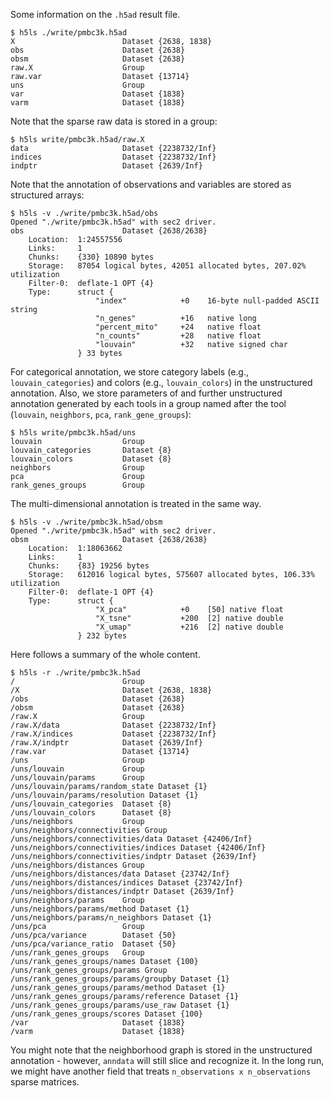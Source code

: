 Some information on the `.h5ad` result file.

```
$ h5ls ./write/pmbc3k.h5ad 
X                        Dataset {2638, 1838}
obs                      Dataset {2638}
obsm                     Dataset {2638}
raw.X                    Group
raw.var                  Dataset {13714}
uns                      Group
var                      Dataset {1838}
varm                     Dataset {1838}
```

Note that the sparse raw data is stored in a group:

```
$ h5ls write/pmbc3k.h5ad/raw.X
data                     Dataset {2238732/Inf}
indices                  Dataset {2238732/Inf}
indptr                   Dataset {2639/Inf}
```

Note that the annotation of observations and variables are stored as structured arrays:

```
$ h5ls -v ./write/pmbc3k.h5ad/obs
Opened "./write/pmbc3k.h5ad" with sec2 driver.
obs                      Dataset {2638/2638}
    Location:  1:24557556
    Links:     1
    Chunks:    {330} 10890 bytes
    Storage:   87054 logical bytes, 42051 allocated bytes, 207.02% utilization
    Filter-0:  deflate-1 OPT {4}
    Type:      struct {
                   "index"            +0    16-byte null-padded ASCII string
                   "n_genes"          +16   native long
                   "percent_mito"     +24   native float
                   "n_counts"         +28   native float
                   "louvain"          +32   native signed char
               } 33 bytes
```

For categorical annotation, we store category labels (e.g., `louvain_categories`) and colors (e.g., `louvain_colors`) in the unstructured annotation. Also, we store parameters of and further unstructured annotation generated by each tools in a group named after the tool (`louvain`, `neighbors`, `pca`, `rank_gene_groups`):
```
$ h5ls write/pmbc3k.h5ad/uns
louvain                  Group
louvain_categories       Dataset {8}
louvain_colors           Dataset {8}
neighbors                Group
pca                      Group
rank_genes_groups        Group
```

The multi-dimensional annotation is treated in the same way.
```
$ h5ls -v ./write/pmbc3k.h5ad/obsm 
Opened "./write/pmbc3k.h5ad" with sec2 driver.
obsm                     Dataset {2638/2638}
    Location:  1:18063662
    Links:     1
    Chunks:    {83} 19256 bytes
    Storage:   612016 logical bytes, 575607 allocated bytes, 106.33% utilization
    Filter-0:  deflate-1 OPT {4}
    Type:      struct {
                   "X_pca"            +0    [50] native float
                   "X_tsne"           +200  [2] native double
                   "X_umap"           +216  [2] native double
               } 232 bytes
```

Here follows a summary of the whole content.
```
$ h5ls -r ./write/pmbc3k.h5ad 
/                        Group
/X                       Dataset {2638, 1838}
/obs                     Dataset {2638}
/obsm                    Dataset {2638}
/raw.X                   Group
/raw.X/data              Dataset {2238732/Inf}
/raw.X/indices           Dataset {2238732/Inf}
/raw.X/indptr            Dataset {2639/Inf}
/raw.var                 Dataset {13714}
/uns                     Group
/uns/louvain             Group
/uns/louvain/params      Group
/uns/louvain/params/random_state Dataset {1}
/uns/louvain/params/resolution Dataset {1}
/uns/louvain_categories  Dataset {8}
/uns/louvain_colors      Dataset {8}
/uns/neighbors           Group
/uns/neighbors/connectivities Group
/uns/neighbors/connectivities/data Dataset {42406/Inf}
/uns/neighbors/connectivities/indices Dataset {42406/Inf}
/uns/neighbors/connectivities/indptr Dataset {2639/Inf}
/uns/neighbors/distances Group
/uns/neighbors/distances/data Dataset {23742/Inf}
/uns/neighbors/distances/indices Dataset {23742/Inf}
/uns/neighbors/distances/indptr Dataset {2639/Inf}
/uns/neighbors/params    Group
/uns/neighbors/params/method Dataset {1}
/uns/neighbors/params/n_neighbors Dataset {1}
/uns/pca                 Group
/uns/pca/variance        Dataset {50}
/uns/pca/variance_ratio  Dataset {50}
/uns/rank_genes_groups   Group
/uns/rank_genes_groups/names Dataset {100}
/uns/rank_genes_groups/params Group
/uns/rank_genes_groups/params/groupby Dataset {1}
/uns/rank_genes_groups/params/method Dataset {1}
/uns/rank_genes_groups/params/reference Dataset {1}
/uns/rank_genes_groups/params/use_raw Dataset {1}
/uns/rank_genes_groups/scores Dataset {100}
/var                     Dataset {1838}
/varm                    Dataset {1838}
```

You might note that the neighborhood graph is stored in the unstructured annotation - however, `anndata` will still slice and recognize it. In the long run, we might have another field that treats `n_observations x n_observations` sparse matrices.